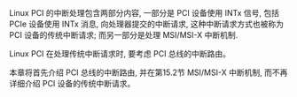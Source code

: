 
Linux PCI 的中断处理包含两部分内容, 一部分是 PCI 设备使用 INTx 信号, 包括 PCIe 设备使用 INTx 消息, 向处理器提交的中断请求, 这种中断请求方式也被称为 PCI 设备的传统中断请求; 而另一部分是处理 MSI/MSI-X 中断机制.

Linux PCI 在处理传统中断请求时, 要考虑 PCI 总线的中断路由。

本章将首先介绍 PCI 总线的中断路由, 并在第15.2节 MSI/MSI-X 中断机制, 而不再详细介绍 PCI 设备的传统中断请求。

